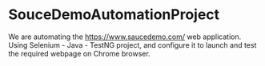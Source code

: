 # SouceDemoAutomationProject
We are automating the  https://www.saucedemo.com/ web application.  Using Selenium - Java - TestNG project, and configure it to launch and test the required webpage on Chrome browser.
